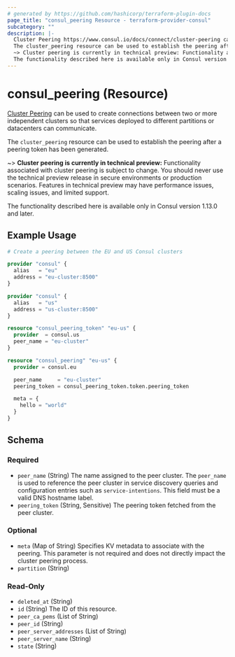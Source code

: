 ```yaml
---
# generated by https://github.com/hashicorp/terraform-plugin-docs
page_title: "consul_peering Resource - terraform-provider-consul"
subcategory: ""
description: |-
  Cluster Peering https://www.consul.io/docs/connect/cluster-peering can be used to create connections between two or more independent clusters so that services deployed to different partitions or datacenters can communicate.
  The cluster_peering resource can be used to establish the peering after a peering token has been generated.
  ~> Cluster peering is currently in technical preview: Functionality associated with cluster peering is subject to change. You should never use the technical preview release in secure environments or production scenarios. Features in technical preview may have performance issues, scaling issues, and limited support.
  The functionality described here is available only in Consul version 1.13.0 and later.
---
```


# consul_peering (Resource)

[Cluster Peering](https://www.consul.io/docs/connect/cluster-peering) can be used to create connections between two or more independent clusters so that services deployed to different partitions or datacenters can communicate.

The `cluster_peering` resource can be used to establish the peering after a peering token has been generated.

~> **Cluster peering is currently in technical preview:** Functionality associated with cluster peering is subject to change. You should never use the technical preview release in secure environments or production scenarios. Features in technical preview may have performance issues, scaling issues, and limited support.

The functionality described here is available only in Consul version 1.13.0 and later.

## Example Usage

```terraform
# Create a peering between the EU and US Consul clusters

provider "consul" {
  alias   = "eu"
  address = "eu-cluster:8500"
}

provider "consul" {
  alias   = "us"
  address = "us-cluster:8500"
}

resource "consul_peering_token" "eu-us" {
  provider  = consul.us
  peer_name = "eu-cluster"
}

resource "consul_peering" "eu-us" {
  provider = consul.eu

  peer_name     = "eu-cluster"
  peering_token = consul_peering_token.token.peering_token

  meta = {
    hello = "world"
  }
}
```

<!-- schema generated by tfplugindocs -->
## Schema

### Required

- `peer_name` (String) The name assigned to the peer cluster. The `peer_name` is used to reference the peer cluster in service discovery queries and configuration entries such as `service-intentions`. This field must be a valid DNS hostname label.
- `peering_token` (String, Sensitive) The peering token fetched from the peer cluster.

### Optional

- `meta` (Map of String) Specifies KV metadata to associate with the peering. This parameter is not required and does not directly impact the cluster peering process.
- `partition` (String)

### Read-Only

- `deleted_at` (String)
- `id` (String) The ID of this resource.
- `peer_ca_pems` (List of String)
- `peer_id` (String)
- `peer_server_addresses` (List of String)
- `peer_server_name` (String)
- `state` (String)


